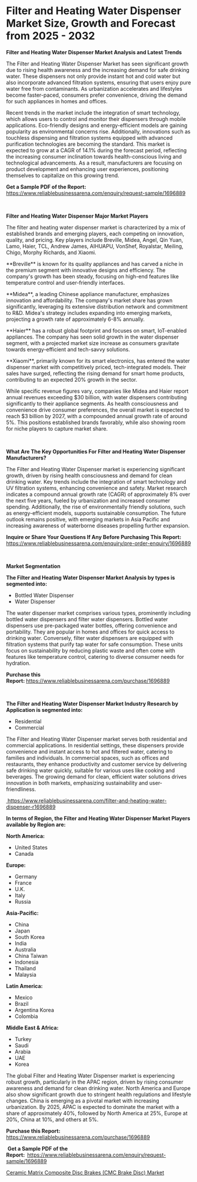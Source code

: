<p><h1>Filter and Heating Water Dispenser Market Size, Growth and Forecast from 2025 - 2032</h1></p><p><strong>Filter and Heating Water Dispenser Market Analysis and Latest Trends</strong></p>
<p><p>The Filter and Heating Water Dispenser Market has seen significant growth due to rising health awareness and the increasing demand for safe drinking water. These dispensers not only provide instant hot and cold water but also incorporate advanced filtration systems, ensuring that users enjoy pure water free from contaminants. As urbanization accelerates and lifestyles become faster-paced, consumers prefer convenience, driving the demand for such appliances in homes and offices.</p><p>Recent trends in the market include the integration of smart technology, which allows users to control and monitor their dispensers through mobile applications. Eco-friendly designs and energy-efficient models are gaining popularity as environmental concerns rise. Additionally, innovations such as touchless dispensing and filtration systems equipped with advanced purification technologies are becoming the standard. This market is expected to grow at a CAGR of 14.1% during the forecast period, reflecting the increasing consumer inclination towards health-conscious living and technological advancements. As a result, manufacturers are focusing on product development and enhancing user experiences, positioning themselves to capitalize on this growing trend.</p></p>
<p><strong>Get a Sample PDF of the Report:&nbsp;</strong> <a href="https://www.reliablebusinessarena.com/enquiry/request-sample/1696889?utm_campaign=3251&utm_medium=2&utm_source=Github&utm_content=ia&utm_term=27032025&utm_id=filter-and-heating-water-dispenser">https://www.reliablebusinessarena.com/enquiry/request-sample/1696889</a></p>
<p>&nbsp;</p>
<p><strong>Filter and Heating Water Dispenser Major Market Players</strong></p>
<p><p>The filter and heating water dispenser market is characterized by a mix of established brands and emerging players, each competing on innovation, quality, and pricing. Key players include Breville, Midea, Angel, Qin Yuan, Lamo, Haier, TCL, Andrew James, AIHUAPU, VonShef, Royalstar, Meiling, Chigo, Morphy Richards, and Xiaomi.</p><p>**Breville** is known for its quality appliances and has carved a niche in the premium segment with innovative designs and efficiency. The company's growth has been steady, focusing on high-end features like temperature control and user-friendly interfaces.</p><p>**Midea**, a leading Chinese appliance manufacturer, emphasizes innovation and affordability. The company's market share has grown significantly, leveraging its extensive distribution network and commitment to R&D. Midea's strategy includes expanding into emerging markets, projecting a growth rate of approximately 6-8% annually.</p><p>**Haier** has a robust global footprint and focuses on smart, IoT-enabled appliances. The company has seen solid growth in the water dispenser segment, with a projected market size increase as consumers gravitate towards energy-efficient and tech-savvy solutions.</p><p>**Xiaomi**, primarily known for its smart electronics, has entered the water dispenser market with competitively priced, tech-integrated models. Their sales have surged, reflecting the rising demand for smart home products, contributing to an expected 20% growth in the sector.</p><p>While specific revenue figures vary, companies like Midea and Haier report annual revenues exceeding $30 billion, with water dispensers contributing significantly to their appliance segments. As health consciousness and convenience drive consumer preferences, the overall market is expected to reach $3 billion by 2027, with a compounded annual growth rate of around 5%. This positions established brands favorably, while also showing room for niche players to capture market share.</p></p>
<p>&nbsp;</p>
<p><strong>What Are The Key Opportunities For Filter and Heating Water Dispenser Manufacturers?</strong></p>
<p><p>The Filter and Heating Water Dispenser market is experiencing significant growth, driven by rising health consciousness and demand for clean drinking water. Key trends include the integration of smart technology and UV filtration systems, enhancing convenience and safety. Market research indicates a compound annual growth rate (CAGR) of approximately 8% over the next five years, fueled by urbanization and increased consumer spending. Additionally, the rise of environmentally friendly solutions, such as energy-efficient models, supports sustainable consumption. The future outlook remains positive, with emerging markets in Asia Pacific and increasing awareness of waterborne diseases propelling further expansion.</p></p>
<p><strong>Inquire or Share Your Questions If Any Before Purchasing This Report:</strong> <a href="https://www.reliablebusinessarena.com/enquiry/pre-order-enquiry/1696889?utm_campaign=3251&utm_medium=2&utm_source=Github&utm_content=ia&utm_term=27032025&utm_id=filter-and-heating-water-dispenser">https://www.reliablebusinessarena.com/enquiry/pre-order-enquiry/1696889</a></p>
<p>&nbsp;</p>
<p><strong>Market Segmentation</strong></p>
<p><strong>The Filter and Heating Water Dispenser Market Analysis by types is segmented into:</strong></p>
<p><ul><li>Bottled Water Dispenser</li><li>Water Dispenser</li></ul></p>
<p><p>The water dispenser market comprises various types, prominently including bottled water dispensers and filter water dispensers. Bottled water dispensers use pre-packaged water bottles, offering convenience and portability. They are popular in homes and offices for quick access to drinking water. Conversely, filter water dispensers are equipped with filtration systems that purify tap water for safe consumption. These units focus on sustainability by reducing plastic waste and often come with features like temperature control, catering to diverse consumer needs for hydration.</p></p>
<p><strong>Purchase this Report:&nbsp;</strong><a href="https://www.reliablebusinessarena.com/purchase/1696889?utm_campaign=3251&utm_medium=2&utm_source=Github&utm_content=ia&utm_term=27032025&utm_id=filter-and-heating-water-dispenser">https://www.reliablebusinessarena.com/purchase/1696889</a></p>
<p>&nbsp;</p>
<p><strong>The Filter and Heating Water Dispenser Market Industry Research by Application is segmented into:</strong></p>
<p><ul><li>Residential</li><li>Commercial</li></ul></p>
<p><p>The Filter and Heating Water Dispenser market serves both residential and commercial applications. In residential settings, these dispensers provide convenience and instant access to hot and filtered water, catering to families and individuals. In commercial spaces, such as offices and restaurants, they enhance productivity and customer service by delivering safe drinking water quickly, suitable for various uses like cooking and beverages. The growing demand for clean, efficient water solutions drives innovation in both markets, emphasizing sustainability and user-friendliness.</p></p>
<p><a href="https://www.reliablebusinessarena.com/filter-and-heating-water-dispenser-r1696889?utm_campaign=3251&utm_medium=2&utm_source=Github&utm_content=ia&utm_term=27032025&utm_id=filter-and-heating-water-dispenser">&nbsp;https://www.reliablebusinessarena.com/filter-and-heating-water-dispenser-r1696889</a></p>
<p><strong>In terms of Region, the Filter and Heating Water Dispenser Market Players available by Region are:</strong></p>
<p>
    <p> <strong> North America: </strong>
        <ul>
            <li>United States</li>
            <li>Canada</li>
        </ul>
        </p> 
    <p> <strong> Europe: </strong>
        <ul>
            <li>Germany</li>
            <li>France</li>
            <li>U.K.</li>
            <li>Italy</li>
            <li>Russia</li>
        </ul>
        </p> 
    <p> <strong> Asia-Pacific: </strong>
        <ul>
            <li>China</li>
            <li>Japan</li>
            <li>South Korea</li>
            <li>India</li>
            <li>Australia</li>
            <li>China Taiwan</li>
            <li>Indonesia</li>
            <li>Thailand</li>
            <li>Malaysia</li>
        </ul>
        </p> 
    <p> <strong> Latin America: </strong>
        <ul>
            <li>Mexico</li>
            <li>Brazil</li>
            <li>Argentina Korea</li>
            <li>Colombia</li>
        </ul>
        </p> 
    <p> <strong> Middle East & Africa: </strong>
        <ul>
            <li>Turkey</li>
            <li>Saudi</li>
            <li>Arabia</li>
            <li>UAE</li>
            <li>Korea</li>
        </ul>
    </p>
    </p>
<p><p>The global Filter and Heating Water Dispenser market is experiencing robust growth, particularly in the APAC region, driven by rising consumer awareness and demand for clean drinking water. North America and Europe also show significant growth due to stringent health regulations and lifestyle changes. China is emerging as a pivotal market with increasing urbanization. By 2025, APAC is expected to dominate the market with a share of approximately 40%, followed by North America at 25%, Europe at 20%, China at 10%, and others at 5%.</p></p>
<p><strong>Purchase this Report: </strong><a href="https://www.reliablebusinessarena.com/purchase/1696889?utm_campaign=3251&utm_medium=2&utm_source=Github&utm_content=ia&utm_term=27032025&utm_id=filter-and-heating-water-dispenser">https://www.reliablebusinessarena.com/purchase/1696889</a></p>
<p>&nbsp;<strong>Get a Sample PDF of the Report:&nbsp;&nbsp;</strong><a href="https://www.reliablebusinessarena.com/enquiry/request-sample/1696889?utm_campaign=3251&utm_medium=2&utm_source=Github&utm_content=ia&utm_term=27032025&utm_id=filter-and-heating-water-dispenser">https://www.reliablebusinessarena.com/enquiry/request-sample/1696889</a></p>
<p><strong></strong></p>
<p><p><a href="https://github.com/donkalucine10/Market-Research-Report-List-1/blob/main/ceramic-matrix-composite-disc-brakes-cmc-brake-disc-market.md?utm_campaign=3251&utm_medium=2&utm_source=Github&utm_content=ia&utm_term=27032025&utm_id=filter-and-heating-water-dispenser">Ceramic Matrix Composite Disc Brakes (CMC Brake Disc) Market</a></p></p>